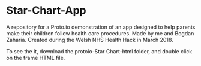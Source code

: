 # Star-Chart-App
A repository for a Proto.io demonstration of an app designed to help parents make their children follow health care procedures.
Made by me and Bogdan Zaharia. Created during the Welsh NHS Health Hack in March 2018.

To see the it, download the protoio-Star Chart-html folder, and double click on the frame HTML file.

